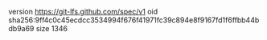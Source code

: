 version https://git-lfs.github.com/spec/v1
oid sha256:9ff4c0c45ecdcc3534994f676f41971fc39c894e8f9167fd1f6ffbb44bdb9a69
size 1346
